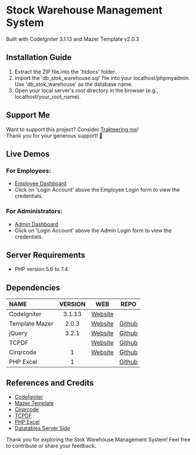 # Stock Warehouse Management System
Built with CodeIgniter 3.1.13 and Mazer Template v2.0.3

## Installation Guide

1. Extract the ZIP file into the 'htdocs' folder.
2. Import the 'db_stok_warehouse.sql' file into your localhost/phpmyadmin. Use 'db_stok_warehouse' as the database name.
3. Open your local server's root directory in the browser (e.g., localhost/your_root_name).

## Support Me

Want to support this project? Consider [Trakteering me](https://trakteer.id/aethershin)!
<br/>Thank you for your generous support! 🙂

## Live Demos

### For Employees:
- [Employee Dashboard](https://stokwarehouse.aethershin.com)
- Click on 'Login Account' above the Employee Login form to view the credentials.

### For Administrators:
- [Admin Dashboard](https://stokwarehouse.aethershin.com/admin)
- Click on 'Login Account' above the Admin Login form to view the credentials.

## Server Requirements
- PHP version 5.6 to 7.4.

## Dependencies
| NAME           | VERSION | WEB                                            | REPO                                                |
| :------------- | :-----: | :--------------------------------------------: | :-------------------------------------------------: |
| CodeIgniter    | 3.1.13  | [Website](https://codeigniter.com)              |
| Template Mazer | 2.0.3   | [Website](https://saugi.me/)                    | [Github](https://github.com/zuramai/mazer)          |
| jQuery         | 3.2.1   | [Website](http://jquery.com)                    | [Github](https://github.com/jquery/jquery)          |
| TCPDF          |         | [Website](https://tcpdf.org/)                   | [Github](https://github.com/tecnickcom/TCPDF)       |
| Cirqrcode      | 1       | [Website](https://phpqrcode.sourceforge.net/)   | [Github](https://github.com/dwisetiyadi/CodeIgniter-PHP-QR-Code) |
| PHP Excel      | 1       |                                                | [Github](https://github.com/PHPOffice/PHPExcel)     |

## References and Credits
- [CodeIgniter](https://github.com/bcit-ci/CodeIgniter)
- [Mazer Template](https://github.com/zuramai/mazer)
- [Cirqrcode](https://github.com/dwisetiyadi/CodeIgniter-PHP-QR-Code)
- [TCPDF](https://github.com/tecnickcom/TCPDF)
- [PHP Excel](https://github.com/PHPOffice/PHPExcel)
- [Datatables Server Side](https://mbahcoding.com/tutorial/php/codeigniter/codeigniter-ajax-crud-using-bootstrap-modals-and-datatable.html)

Thank you for exploring the Stok Warehouse Management System! Feel free to contribute or share your feedback.
